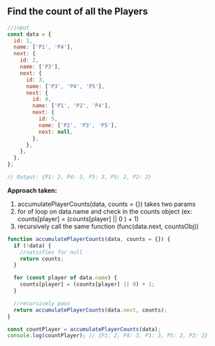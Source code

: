 ## Find the count of all the Players

```js
//input
const data = {
  id: 1,
  name: ['P1', 'P4'],
  next: {
    id: 2,
    name: ['P3'],
    next: {
      id: 3,
      name: ['P3', 'P4', 'P5'],
      next: {
        id: 4,
        name: ['P1', 'P2', 'P4'],
        next: {
          id: 5,
          name: ['P2', 'P3', 'P5'],
          next: null,
        },
      },
    },
  },
};

// Output: {P1: 2, P4: 3, P3: 3, P5: 2, P2: 2}
```

**Approach taken:**

1. accumulatePlayerCounts(data, counts = {}) takes two params
2. for of loop on data.name and check in the counts object (ex: counts[player] = (counts[player] || 0 ) + 1)
3. recursively call the same function (func(data.next, countsObj))

```js
function accumulatePlayerCounts(data, counts = {}) {
  if (!data) {
    //satisfies for null
    return counts;
  }

  for (const player of data.name) {
    counts[player] = (counts[player] || 0) + 1;
  }

  //recursively pass
  return accumulatePlayerCounts(data.next, counts);
}

const countPlayer = accumulatePlayerCounts(data);
console.log(countPlayer); // {P1: 2, P4: 3, P3: 3, P5: 2, P2: 2}
```
